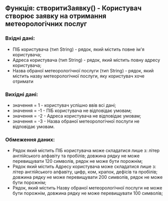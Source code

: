## Функція: створитиЗаявку() - Користувач створює заявку на отримання метеорологічних послуг

### Вхідні дані:
- ПІБ користувача (тип String) - рядок, який містить повне ім'я користувача;
- Адреса користувача (тип String) - рядок, який містить повну адресу користувача;
- Назва обраної метеорологічної послуги (тип String) - рядок, який містить назву метеорологічної послуги, яку користувач хоче отримати

### Вихідні дані:
- значення = 1 - користувач успішно ввів всі дані;
- значення = -1 - ПІБ користувача не відповідає умовам;
- значення = -2 - Адреса користувача не відповідає умовам;
- значення = -3 - Назва обраної метеорологічної послуги не відповідає умовам.

### Обмеження даних:
- Рядок який містить ПІБ користувача може складатися лише з: літер англійського алфавіту та пробілів; довжина рядку не може перевищувати 120 символів, рядок не може бути порожнім;
- Рядок який містить Адресу користувача може складатися лише з: літер англійського алфавіту, цифр, ком, крапок, дефісів та пробілів; довжина рядку не може перевищувати 200 символів, рядок не може бути порожнім;
- Рядок, який містить Назву обраної метеорологічної послуги не може бути порожнім, довжина рядку не може перевищувати 100 символів;
